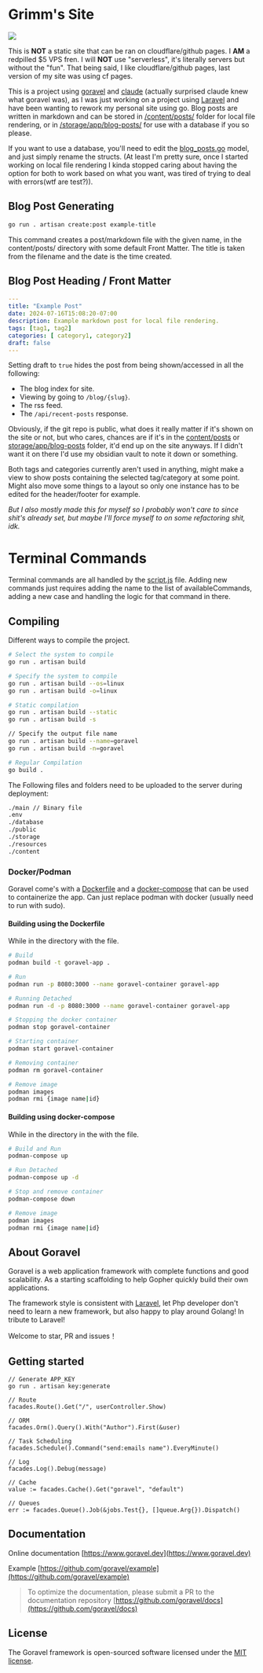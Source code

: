# Grimm's Site

<img src="/repo-assets/showcase.gif"/>

This is **NOT** a static site that can be ran on cloudflare/github pages. I **AM** a redpilled $5 VPS fren. I will **NOT** use "serverless", it's literally servers but without the "fun". That being said, I like cloudflare/github pages, last version of my site was using cf pages.

This is a project using [goravel](https://github.com/goravel/goravel) and [claude](https://claude.ai/) (actually surprised claude knew what goravel was), as I was just working on a project using [Laravel](https://laravel.com/) and have been wanting to rework my personal site using go. Blog posts are written in markdown and can be stored in [/content/posts/](./content/posts/) folder for local file rendering, or in [/storage/app/blog-posts/](./storage/app/blog-posts/) for use with a database if you so please.

If you want to use a database, you'll need to edit the [blog_posts.go](./app/models/blog_post.go) model, and just simply rename the structs. (At least I'm pretty sure, once I started working on local file rendering I kinda stopped caring about having the option for both to work based on what you want, was tired of trying to deal with errors(wtf are test?)).

## Blog Post Generating

```bash
go run . artisan create:post example-title
```

This command creates a post/markdown file with the given name, in the content/posts/ directory with some default Front Matter. The title is taken from the filename and the date is the time created.

## Blog Post Heading / Front Matter

```yaml
---
title: "Example Post"
date: 2024-07-16T15:08:20-07:00
description: Example markdown post for local file rendering.
tags: [tag1, tag2]
categories: [ category1, category2]
draft: false
---

```

Setting draft to `true` hides the post from being shown/accessed in all the following: 

- The blog index for site.
- Viewing by going to `/blog/{slug}`.
- The rss feed.
- The `/api/recent-posts` response.

Obviously, if the git repo is public, what does it really matter if it's shown on the site or not, but who cares, chances are if it's in the [content/posts](./content/posts/) or [storage/app/blog-posts](./storage/app/blog-posts/) folder, it'd end up on the site anyways. If I didn't want it on there I'd use my obsidian vault to note it down or something.

Both tags and categories currently aren't used in anything, might make a view to show posts containing the selected tag/category at some point. Might also move some things to a layout so only one instance has to be edited for the header/footer for example. 

*But I also mostly made this for myself so I probably won't care to since shit's already set, but maybe I'll force myself to on some refactoring shit, idk.*

# Terminal Commands

Terminal commands are all handled by the [script.js](./resources/javascript/script.js) file. Adding new commands just requires adding the name to the list of availableCommands, adding a new case and handling the logic for that command in there.


## Compiling 

Different ways to compile the project.

```bash 
# Select the system to compile
go run . artisan build

# Specify the system to compile
go run . artisan build --os=linux
go run . artisan build -o=linux

# Static compilation
go run . artisan build --static
go run . artisan build -s

// Specify the output file name
go run . artisan build --name=goravel
go run . artisan build -n=goravel 

# Regular Compilation 
go build .
```

The Following files and folders need to be uploaded to the server during deployment:

```bash
./main // Binary file
.env
./database
./public
./storage
./resources 
./content 
```

### Docker/Podman

Goravel come's with a [Dockerfile](/Dockerfile) and a [docker-compose](/docker-compose.yml) that can be used to containerize the app. Can just replace podman with docker (usually need to run with sudo).

#### Building using the Dockerfile

While in the directory with the file.

```bash
# Build 
podman build -t goravel-app .

# Run
podman run -p 8080:3000 --name goravel-container goravel-app

# Running Detached
podman run -d -p 8080:3000 --name goravel-container goravel-app

# Stopping the docker container 
podman stop goravel-container

# Starting container 
podman start goravel-container

# Removing container 
podman rm goravel-container

# Remove image
podman images
podman rmi {image name|id}
```

#### Building using docker-compose

While in the directory in the with the file.

```bash 
# Build and Run 
podman-compose up 

# Run Detached
podman-compose up -d

# Stop and remove container 
podman-compose down 

# Remove image
podman images
podman rmi {image name|id}
```

## About Goravel

Goravel is a web application framework with complete functions and good scalability. As a starting scaffolding to help
Gopher quickly build their own applications.

The framework style is consistent with [Laravel](https://github.com/laravel/laravel), let Php developer don't need to learn a
new framework, but also happy to play around Golang! In tribute to Laravel!

Welcome to star, PR and issues！

## Getting started

```
// Generate APP_KEY
go run . artisan key:generate

// Route
facades.Route().Get("/", userController.Show)

// ORM
facades.Orm().Query().With("Author").First(&user)

// Task Scheduling
facades.Schedule().Command("send:emails name").EveryMinute()

// Log
facades.Log().Debug(message)

// Cache
value := facades.Cache().Get("goravel", "default")

// Queues
err := facades.Queue().Job(&jobs.Test{}, []queue.Arg{}).Dispatch()
```

## Documentation

Online documentation [https://www.goravel.dev](https://www.goravel.dev)

Example [https://github.com/goravel/example](https://github.com/goravel/example)

> To optimize the documentation, please submit a PR to the documentation
> repository [https://github.com/goravel/docs](https://github.com/goravel/docs)

## License

The Goravel framework is open-sourced software licensed under the [MIT license](https://opensource.org/licenses/MIT).
